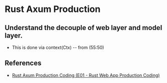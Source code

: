 # Rust Axum Production 

## Understand the decouple of web layer and model layer.

- This is done via context(Ctx) -- from (55:50)

## References 
- [Rust Axum Production Coding (E01 - Rust Web App Production Coding)](https://www.youtube.com/watch?v=3cA_mk4vdWY)